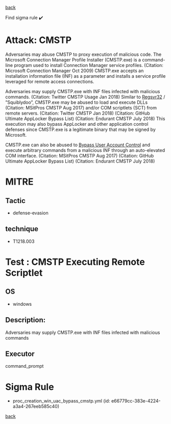 
[back](../index.md)

Find sigma rule :heavy_check_mark: 

# Attack: CMSTP 

Adversaries may abuse CMSTP to proxy execution of malicious code. The Microsoft Connection Manager Profile Installer (CMSTP.exe) is a command-line program used to install Connection Manager service profiles. (Citation: Microsoft Connection Manager Oct 2009) CMSTP.exe accepts an installation information file (INF) as a parameter and installs a service profile leveraged for remote access connections.

Adversaries may supply CMSTP.exe with INF files infected with malicious commands. (Citation: Twitter CMSTP Usage Jan 2018) Similar to [Regsvr32](https://attack.mitre.org/techniques/T1218/010) / ”Squiblydoo”, CMSTP.exe may be abused to load and execute DLLs (Citation: MSitPros CMSTP Aug 2017)  and/or COM scriptlets (SCT) from remote servers. (Citation: Twitter CMSTP Jan 2018) (Citation: GitHub Ultimate AppLocker Bypass List) (Citation: Endurant CMSTP July 2018) This execution may also bypass AppLocker and other application control defenses since CMSTP.exe is a legitimate binary that may be signed by Microsoft.

CMSTP.exe can also be abused to [Bypass User Account Control](https://attack.mitre.org/techniques/T1548/002) and execute arbitrary commands from a malicious INF through an auto-elevated COM interface. (Citation: MSitPros CMSTP Aug 2017) (Citation: GitHub Ultimate AppLocker Bypass List) (Citation: Endurant CMSTP July 2018)

# MITRE
## Tactic
  - defense-evasion


## technique
  - T1218.003


# Test : CMSTP Executing Remote Scriptlet
## OS
  - windows


## Description:
Adversaries may supply CMSTP.exe with INF files infected with malicious commands


## Executor
command_prompt

# Sigma Rule
 - proc_creation_win_uac_bypass_cmstp.yml (id: e66779cc-383e-4224-a3a4-267eeb585c40)



[back](../index.md)
